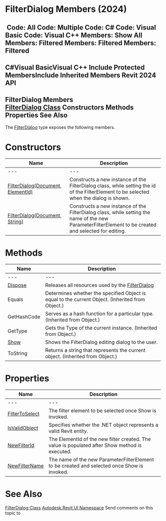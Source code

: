# FilterDialog Members (2024)

﻿
 Code: All Code: Multiple Code: C# Code: Visual Basic Code: Visual C++  Members: Show All Members: Filtered Members: Filtered Members: Filtered   
---  
C#Visual BasicVisual C++
Include Protected MembersInclude Inherited Members
Revit 2024 API  
---  
FilterDialog Members  
[FilterDialog Class](9d0df7ca-0a3d-12b3-26b7-d28752220f59.md "FilterDialog Class") Constructors Methods Properties See Also  
---  
The [FilterDialog](9d0df7ca-0a3d-12b3-26b7-d28752220f59.md "FilterDialog Class") type exposes the following members.
# Constructors
| Name | Description |
| --- | --- |
| --- | --- | --- |
| [FilterDialog(Document, ElementId)](9eaeb95d-0f62-0b31-159a-3cdaf28111f8.md "FilterDialog Constructor \(Document, ElementId\)") | Constructs a new instance of the FilterDialog class, while setting the id of the FilterElement to be selected when the dialog is shown. |
| [FilterDialog(Document, String)](06d66f18-1b9f-8678-d7ef-e7c0441c7c39.md "FilterDialog Constructor \(Document, String\)") | Constructs a new instance of the FilterDialog class, while setting the name of the new ParameterFilterElement to be created and selected for editing. |

# Methods
| Name | Description |
| --- | --- |
| --- | --- | --- |
| [Dispose](42d0e783-47c6-f4d2-81ab-a4ae9ead8bdc.md "Dispose Method") | Releases all resources used by the [FilterDialog](9d0df7ca-0a3d-12b3-26b7-d28752220f59.md "FilterDialog Class") |
| Equals | Determines whether the specified Object is equal to the current Object. (Inherited from Object.) |
| GetHashCode | Serves as a hash function for a particular type.  (Inherited from Object.) |
| GetType | Gets the Type of the current instance. (Inherited from Object.) |
| [Show](6e3c8785-ea81-8c9f-02ef-2a4cdb069fed.md "Show Method") | Shows the FilterDialog editing dialog to the user. |
| ToString | Returns a string that represents the current object. (Inherited from Object.) |

# Properties
| Name | Description |
| --- | --- |
| --- | --- | --- |
| [FilterToSelect](73b71ec0-6769-a135-0fa1-f3d35835cda2.md "FilterToSelect Property") | The filter element to be selected once Show is invoked. |
| [IsValidObject](bb8c1788-732d-f893-6a0f-81e14231d244.md "IsValidObject Property") | Specifies whether the .NET object represents a valid Revit entity. |
| [NewFilterId](3f7f5aca-0f49-8938-6c77-cd6326341593.md "NewFilterId Property") | The ElementId of the new filter created. The value is populated after Show method is executed. |
| [NewFilterName](9f823665-bd01-f303-b5cd-8e20f02c2e62.md "NewFilterName Property") | The name of the new ParameterFilterElement to be created and selected once Show is invoked. |

# See Also
[FilterDialog Class](9d0df7ca-0a3d-12b3-26b7-d28752220f59.md "FilterDialog Class")
[Autodesk.Revit.UI Namespace](e86fd90a-8957-02a6-da7f-ced248966e3e.md "Autodesk.Revit.UI Namespace")
Send comments on this topic to 
